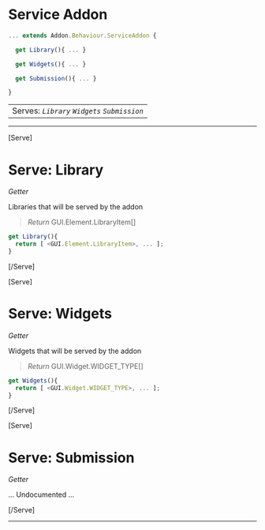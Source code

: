 # Service Addon
```javascript
... extends Addon.Behaviour.ServiceAddon {

  get Library(){ ... }

  get Widgets(){ ... }

  get Submission(){ ... }

}

```
| |
| ------------- |
| Serves: *```Library```* *```Widgets```* *```Submission```* |

---

[Serve]

# Serve: **Library**  

*Getter*

Libraries that will be served by the addon

> *Return* GUI.Element.LibraryItem[]

```js
get Library(){
  return [ <GUI.Element.LibraryItem>, ... ];
}
```

[/Serve]

[Serve]

# Serve: **Widgets**  

*Getter*

Widgets that will be served by the addon

> *Return* GUI.Widget.WIDGET_TYPE[]

```js
get Widgets(){
  return [ <GUI.Widget.WIDGET_TYPE>, ... ];
}
```

[/Serve]

[Serve]

# Serve: **Submission**  

*Getter*

... Undocumented ...

[/Serve]

---
